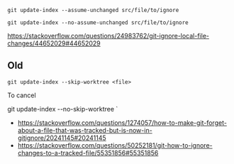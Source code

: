 `git update-index --assume-unchanged src/file/to/ignore`

`git update-index --no-assume-unchanged src/file/to/ignore`

https://stackoverflow.com/questions/24983762/git-ignore-local-file-changes/44652029#44652029

## Old

`git update-index --skip-worktree <file>`

To cancel

git update-index --no-skip-worktree <file>`

- https://stackoverflow.com/questions/1274057/how-to-make-git-forget-about-a-file-that-was-tracked-but-is-now-in-gitignore/20241145#20241145
- https://stackoverflow.com/questions/50252181/git-how-to-ignore-changes-to-a-tracked-file/55351856#55351856
